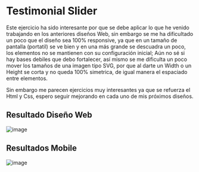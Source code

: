 # Testimonial Slider

Este ejercicio ha sido interesante por que se debe aplicar lo que he venido trabajando en los anteriores diseños Web, sin embargo se me ha dificultado un poco que el diseño sea 100% responsive, ya que en un tamaño de pantalla (portatil) se ve bien y en una más grande se descuadra un poco, los elementos no se mantienen con su configuración inicial; 
Aún no sé si hay bases debiles que debo fortalecer, así mismo se me dificulta un poco mover los tamaños de una imagen tipo SVG, por que al darte un Width o un Height se corta y no queda 
100% simetrica, de igual manera el espaciado entre elementos. 

Sin embargo me parecen ejercicios muy interesantes ya que se refuerza el Html y Css, espero seguir mejorando en cada uno de mis próximos diseños. 

## Resultado Diseño Web 
![image](https://user-images.githubusercontent.com/90514403/138907587-7c63b8c7-f7df-46e2-9235-192a461d7c73.png)

## Resultados Mobile
![image](https://user-images.githubusercontent.com/90514403/144883147-7f2b467f-764b-4888-9218-f491c5b8922b.png)
